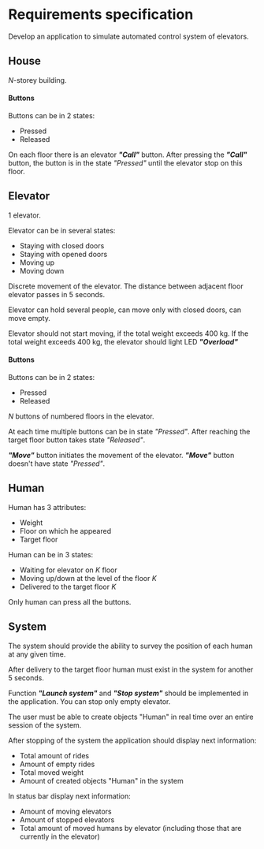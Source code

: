 # Requirements specification
Develop an application to simulate automated control system of elevators.

## House

_N_-storey building.

#### Buttons

Buttons can be in 2 states:
* Pressed
* Released

On each floor there is an elevator ***"Call"*** button. After pressing the ***"Call"*** button, the button is in the state *"Pressed"* until the elevator stop on this floor.

## Elevator

1 elevator.

Elevator can be in several states:
* Staying with closed doors
* Staying with opened doors
* Moving up
* Moving down

Discrete movement of the elevator. The distance between adjacent floor elevator passes in 5 seconds.

Elevator can hold several people, can move only with closed doors, can move empty.

Elevator should not start moving, if the total weight exceeds 400 kg. If the total weight exceeds 400 kg, the elevator should light LED ***"Overload"***

#### Buttons

Buttons can be in 2 states:
* Pressed
* Released

_N_ buttons of numbered floors in the elevator.

At each time multiple buttons can be in state *"Pressed"*. After reaching the target floor button takes state *"Released"*.

***"Move"*** button initiates the movement of the elevator. ***"Move"*** button doesn't have state *"Pressed"*.

## Human

Human has 3 attributes:
* Weight
* Floor on which he appeared
* Target floor

Human can be in 3 states:
* Waiting for elevator on _K_ floor
* Moving up/down at the level of the floor _K_
* Delivered to the target floor _K_

Only human can press all the buttons.

## System

The system should provide the ability to survey the position of each human at any given time. 

After delivery to the target floor human must exist in the system for another 5 seconds.

Function ***"Launch system"*** and ***"Stop system"*** should be implemented in the application. You can stop only empty elevator.

The user must be able to create objects "Human" in real time over an entire session of the system.

After stopping of the system the application should display next information:
* Total amount of rides
* Amount of empty rides
* Total moved weight
* Amount of created objects "Human" in the system

In status bar display next information:
* Amount of moving elevators
* Amount of stopped elevators
* Total amount of moved humans by elevator (including those that are currently in the elevator)
